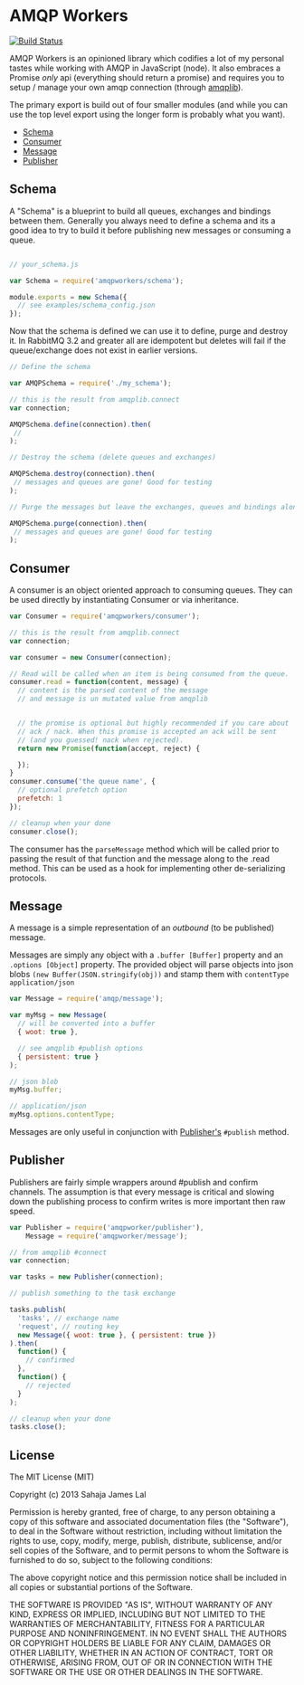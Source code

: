 # AMQP Workers

[![Build Status](https://travis-ci.org/lightsofapollo/amqpworkers.png)](https://travis-ci.org/lightsofapollo/amqpworkers)

AMQP Workers is an opinioned library which codifies a lot of my personal
tastes while working with AMQP in JavaScript (node). It also embraces a
Promise _only_ api (everything should return a promise) and requires you
to setup / manage your own amqp connection (through [amqplib](https://npmjs.org/package/amqplib)).

The primary export is build out of four smaller modules (and while you
can use the top level export using the longer form is probably what you
want).

- [Schema](#schema)
- [Consumer](#consumer)
- [Message](#message)
- [Publisher](#publisher)


## Schema

A "Schema" is a blueprint to build all queues, exchanges and bindings
between them. Generally you always need to define a schema and its a
good idea to try to build it before publishing new messages or consuming
a queue. 

```js

// your_schema.js

var Schema = require('amqpworkers/schema');

module.exports = new Schema({
  // see examples/schema_config.json
});

```

Now that the schema is defined we can use it to define, purge and
destroy it. In RabbitMQ 3.2 and greater all are idempotent but deletes
will fail if the queue/exchange does not exist in earlier versions.

```js
// Define the schema

var AMQPSchema = require('./my_schema');

// this is the result from amqplib.connect
var connection;

AMQPSchema.define(connection).then(
 //
);

// Destroy the schema (delete queues and exchanges)

AMQPSchema.destroy(connection).then(
 // messages and queues are gone! Good for testing
);

// Purge the messages but leave the exchanges, queues and bindings alone

AMQPSchema.purge(connection).then(
 // messages and queues are gone! Good for testing
);
```

## Consumer

A consumer is an object oriented approach to consuming queues. They can
be used directly by instantiating Consumer or via inheritance.

```js
var Consumer = require('amqpworkers/consumer');

// this is the result from amqplib.connect
var connection;

var consumer = new Consumer(connection);

// Read will be called when an item is being consumed from the queue.
consumer.read = function(content, message) {
  // content is the parsed content of the message
  // and message is un mutated value from amqplib


  // the promise is optional but highly recommended if you care about
  // ack / nack. When this promise is accepted an ack will be sent
  // (and you guessed! nack when rejected).
  return new Promise(function(accept, reject) {

  });
}
consumer.consume('the queue name', {
  // optional prefetch option
  prefetch: 1
});

// cleanup when your done
consumer.close();
```

The consumer has the `parseMessage` method which will be called prior
to passing the result of that function and the message along to the
.read method. This can be used as a hook for implementing other
de-serializing protocols.

## Message

A message is a simple representation of an _outbound_ (to be published)
message.

Messages are simply any object with a `.buffer [Buffer]` property and an `.options [Object]` property.
The provided object will parse objects into json blobs
`(new Buffer(JSON.stringify(obj))` and stamp them with `contentType`
`application/json`

```js
var Message = require('amqp/message');

var myMsg = new Message(
  // will be converted into a buffer
  { woot: true },

  // see amqplib #publish options
  { persistent: true }
);

// json blob
myMsg.buffer;

// application/json
myMsg.options.contentType;
```

Messages are only useful in conjunction with [Publisher's](#publisher)
`#publish` method.

## Publisher

Publishers are fairly simple wrappers around #publish and confirm
channels. The assumption is that every message is critical and slowing
down the publishing process to confirm writes is more important then
raw speed.

```js
var Publisher = require('amqpworker/publisher'),
    Message = require('amqpworker/message');

// from amqplib #connect
var connection;

var tasks = new Publisher(connection);

// publish something to the task exchange

tasks.publish(
  'tasks', // exchange name
  'request', // routing key
  new Message({ woot: true }, { persistent: true })
).then(
  function() {
    // confirmed  
  },
  function() {
    // rejected
  }
);

// cleanup when your done
tasks.close();
```

## License

The MIT License (MIT)

Copyright (c) 2013 Sahaja James Lal

Permission is hereby granted, free of charge, to any person obtaining a copy
of this software and associated documentation files (the "Software"), to deal
in the Software without restriction, including without limitation the rights
to use, copy, modify, merge, publish, distribute, sublicense, and/or sell
copies of the Software, and to permit persons to whom the Software is
furnished to do so, subject to the following conditions:

The above copyright notice and this permission notice shall be included in
all copies or substantial portions of the Software.

THE SOFTWARE IS PROVIDED "AS IS", WITHOUT WARRANTY OF ANY KIND, EXPRESS OR
IMPLIED, INCLUDING BUT NOT LIMITED TO THE WARRANTIES OF MERCHANTABILITY,
FITNESS FOR A PARTICULAR PURPOSE AND NONINFRINGEMENT. IN NO EVENT SHALL THE
AUTHORS OR COPYRIGHT HOLDERS BE LIABLE FOR ANY CLAIM, DAMAGES OR OTHER
LIABILITY, WHETHER IN AN ACTION OF CONTRACT, TORT OR OTHERWISE, ARISING FROM,
OUT OF OR IN CONNECTION WITH THE SOFTWARE OR THE USE OR OTHER DEALINGS IN
THE SOFTWARE.
